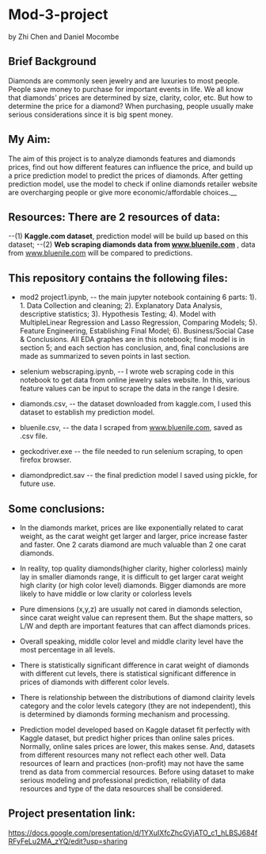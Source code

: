 # Mod-3-project
by Zhi Chen and Daniel Mocombe

## Brief Background
Diamonds are commonly seen jewelry and are luxuries to most people. People save money to purchase for important events in life. We all know that diamonds' prices are determined by size, clarity, color, etc. But how to determine the price for a diamond? When purchasing, people usually make serious considerations since it is big spent money.

## My Aim: 
The aim of this project is to analyze diamonds features and diamonds prices, find out how different features can influence the price, and build up a price prediction model to predict the prices of diamonds. After getting prediction model, use the model to check if online diamonds retailer website are overcharging people or give more economic/affordable choices.__

## Resources: There are 2 resources of data:
--(1) __Kaggle.com dataset__, prediction model will be build up based on this dataset; 
--(2) __Web scraping diamonds data from www.bluenile.com__ , data from www.bluenile.com will be compared to predictions. 

## This repository contains the following files:

*  mod2 project1.ipynb, -- the main jupyter notebook containing 6 parts: 1). 1. Data Collection and cleaning; 2). Explanatory Data Analysis, descriptive statistics; 3). Hypothesis Testing; 4). Model with MultipleLinear Regression and Lasso Regression, Comparing Models; 5). Feature Engineering, Establishing Final Model; 6). Business/Social Case & Conclusions. All EDA graphes are in this notebook; final model is in section 5; and each section has conclusion, and, final conclusions are made as summarized to seven points in last section. 

*  selenium webscraping.ipynb, -- I wrote web scraping code in this notebook to get data from online jewelry sales website. In this, various feature values can be input to scrape the data in the range I desire. 

*  diamonds.csv, -- the dataset downloaded from kaggle.com, I used this dataset to establish my prediction model. 

*  bluenile.csv, -- the data I scraped from www.bluenile.com, saved as .csv file. 

*  geckodriver.exe -- the file needed to run selenium scraping, to open firefox browser. 

*  diamondpredict.sav -- the final prediction model I saved using pickle, for future use.

## Some conclusions: 

* In the diamonds market, prices are like exponentially related to carat weight, as the carat weight get larger and larger, price increase faster and faster. One 2 carats diamond are much valuable than 2 one carat diamonds.

* In reality, top quality diamonds(higher clarity, higher colorless) mainly lay in smaller diamonds range, it is difficult to get larger carat weight high clarity (or high color level) diamonds. Bigger diamonds are more likely to have middle or low clarity or colorless levels

* Pure dimensions (x,y,z) are usually not cared in diamonds selection, since carat weight value can represent them. But the shape matters, so L/W and depth are important features that can affect diamonds prices.

* Overall speaking, middle color level and middle clarity level have the most percentage in all levels.

* There is statistically significant difference in carat weight of diamonds with different cut levels, there is statistical significant difference in prices of diamonds with different color levels.

* There is relationship between the distributions of diamond clairity levels category and the color levels category (they are not independent), this is determined by diamonds forming mechanism and processing.

* Prediction model developed based on Kaggle dataset fit perfectly with Kaggle dataset, but predict higher prices than online sales prices. Normally, online sales prices are lower, this makes sense. And, datasets from different resources many not reflect each other well. Data resources of learn and practices (non-profit) may not have the same trend as data from commercial resources. Before using dataset to make serious modeling and professional prediction, reliability of data resources and type of the data resources shall be considered.

## Project presentation link:

https://docs.google.com/presentation/d/1YXuIXfcZhcGVjATO_c1_hLBSJ684fRFyFeLu2MA_zYQ/edit?usp=sharing
